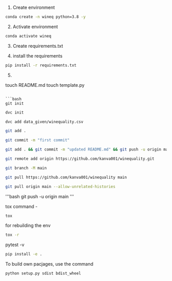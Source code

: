 1. Create environment

```bash
conda create -n wineq python=3.8 -y
```

2. Activate environment
```bash
conda activate wineq
```

3. Create requirements.txt

4. install the requirements
```bash
pip install -r requirements.txt
```

5. ```bash
touch README.md
touch template.py
```

```bash
git init
```
```bash
dvc init
```
```bash
dvc add data_given/winequality.csv
```

```bash
git add .
```

```bash
git commit -m "first commit"
```

```bash
git add . && git commit -m "updated README.md" && git push -u origin main
```

```bash
git remote add origin https://github.com/kanva001/winequality.git
```

```bash
git branch -M main
```
```bash 
git pull https://github.com/kanva001/winequality main
```

```bash
git pull origin main --allow-unrelated-histories
```

'''bash
git push -u origin main
'''


tox command - 

```bash
tox
```

for rebuilding the env 
```bash
tox -r
```

pytest -v
```bash
pip install -e .
```

To build own pacjages, use the command

```bash
python setup.py sdist bdist_wheel
```
